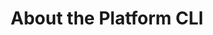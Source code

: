 ---
title: 'About the Platform CLI'
metaTitle: 'Platform CLI: About'
sidebar_label: 'About'
tocDepth: 3
hide_table_of_contents: true
displayed_sidebar: platformSidebar
---